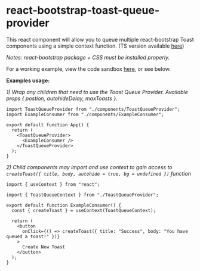 # react-bootstrap-toast-queue-provider
This react component will allow you to queue multiple react-bootstrap Toast components using a simple context function. (TS version available [here](https://github.com/dqhendricks/react-bootstrap-toast-queue-provider-ts))

*Notes: react-bootstrap package + CSS must be installed properly.*

For a working example, view the code sandbox [here](https://codesandbox.io/p/devbox/react-bootstrap-toast-queue-provider-8flm3m), or see below.

**Examples usage:**

*1) Wrap any children that need to use the Toast Queue Provider. Available props { postion, autohideDelay, maxToasts }.*
```
import ToastQueueProvider from "./components/ToastQueueProvider";
import ExampleConsumer from "./components/ExampleConsumer";

export default function App() {
  return (
    <ToastQueueProvider>
      <ExampleConsumer />
    </ToastQueueProvider>
  );
}
```

*2) Child components may import and use context to gain access to `createToast({ title, body, autohide = true, bg = undefined })` function*
```
import { useContext } from "react";

import { ToastQueueContext } from "./ToastQueueProvider";

export default function ExampleConsumer() {
  const { createToast } = useContext(ToastQueueContext);

  return (
    <button
      onClick={() => createToast({ title: "Success", body: "You have queued a toast!" })}
    >
      Create New Toast
    </button>
  );
}
```
